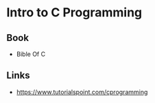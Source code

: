 # Intro to C Programming

## Book
* Bible Of C

## Links
* https://www.tutorialspoint.com/cprogramming